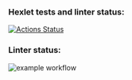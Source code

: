 ### Hexlet tests and linter status:
[![Actions Status](https://github.com/kkrasilov/frontend-project-lvl1/workflows/hexlet-check/badge.svg)](https://github.com/kkrasilov/frontend-project-lvl1/actions)
### Linter status:
![example workflow](https://github.com/kkrasilov/frontend-project-lvl1/workflows/lint/badge.svg)
